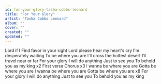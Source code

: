 ```yaml
---
id: for-your-glory-tasha-cobbs-leonard
title: "For Your Glory"
artist: "Tasha Cobbs Leonard"
album: ""
cover: ""
created: ""
updated: ""
---
```


Lord if I
Find favor in your sight
Lord please hear my heart's cry
I'm desperately waiting
To be where you are
I'll cross the hottest desert
I'll travel  near or far
For your glory
I will do anything
Just to see you
To behold you as my king x2
First verse
Chorus x3
I wanna be where you are
Gotta be where you are
I wanna be where you are
Gotta be where you are x8
For your glory
I will do anything
Just to see you
To behold you as my king